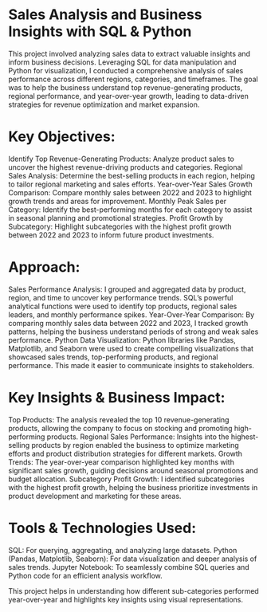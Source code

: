# Sales Analysis and Business Insights with SQL & Python
This project involved analyzing sales data to extract valuable insights and inform business decisions. Leveraging SQL for data manipulation and Python for visualization, I conducted a comprehensive analysis of sales performance across different regions, categories, and timeframes. The goal was to help the business understand top revenue-generating products, regional performance, and year-over-year growth, leading to data-driven strategies for revenue optimization and market expansion.

# Key Objectives:
Identify Top Revenue-Generating Products: Analyze product sales to uncover the highest revenue-driving products and categories.
Regional Sales Analysis: Determine the best-selling products in each region, helping to tailor regional marketing and sales efforts.
Year-over-Year Sales Growth Comparison: Compare monthly sales between 2022 and 2023 to highlight growth trends and areas for improvement.
Monthly Peak Sales per Category: Identify the best-performing months for each category to assist in seasonal planning and promotional strategies.
Profit Growth by Subcategory: Highlight subcategories with the highest profit growth between 2022 and 2023 to inform future product investments.

# Approach:
Sales Performance Analysis: I grouped and aggregated data by product, region, and time to uncover key performance trends. SQL’s powerful analytical functions were used to identify top products, regional sales leaders, and monthly performance spikes.
Year-Over-Year Comparison: By comparing monthly sales data between 2022 and 2023, I tracked growth patterns, helping the business understand periods of strong and weak sales performance.
Python Data Visualization: Python libraries like Pandas, Matplotlib, and Seaborn were used to create compelling visualizations that showcased sales trends, top-performing products, and regional performance. This made it easier to communicate insights to stakeholders.

# Key Insights & Business Impact:
Top Products: The analysis revealed the top 10 revenue-generating products, allowing the company to focus on stocking and promoting high-performing products.
Regional Sales Performance: Insights into the highest-selling products by region enabled the business to optimize marketing efforts and product distribution strategies for different markets.
Growth Trends: The year-over-year comparison highlighted key months with significant sales growth, guiding decisions around seasonal promotions and budget allocation.
Subcategory Profit Growth: I identified subcategories with the highest profit growth, helping the business prioritize investments in product development and marketing for these areas.

# Tools & Technologies Used:
SQL: For querying, aggregating, and analyzing large datasets.
Python (Pandas, Matplotlib, Seaborn): For data visualization and deeper analysis of sales trends.
Jupyter Notebook: To seamlessly combine SQL queries and Python code for an efficient analysis workflow.

This project helps in understanding how different sub-categories performed year-over-year and highlights key insights using visual representations.
